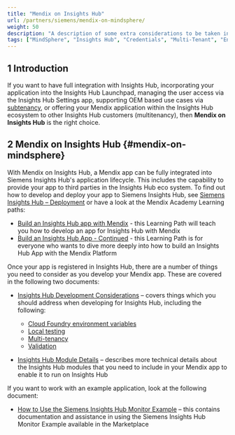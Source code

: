 ```yaml
---
title: "Mendix on Insights Hub"
url: /partners/siemens/mendix-on-mindsphere/
weight: 50
description: "A description of some extra considerations to be taken into account when developing for deployment to Insights Hub"
tags: ["MindSphere", "Insights Hub", "Credentials", "Multi-Tenant", "Environment Variables", "Local", "Styling", "UI", "Icons", "Limitations", "Licensing", "Validation", "App Service"]
---
```


## 1 Introduction

If you want to have full integration with Insights Hub, incorporating your application into the Insights Hub Launchpad, managing the user access via the Insights Hub Settings app, supporting OEM based use cases via [subtenancy](https://developer.mindsphere.io/howto/howto-subtenant-management.html), or offering your Mendix application within the Insights Hub ecosystem to other Insights Hub customers (multitenancy), then **Mendix on Insights Hub** is the right choice.

## 2 Mendix on Insights Hub {#mendix-on-mindsphere}

With Mendix on Insights Hub, a Mendix app can be fully integrated into Siemens Insights Hub's application lifecycle. This includes the capability to provide your app to third parties in the Insights Hub eco system. To find out how to develop and deploy your app to Siemens Insights Hub, see [Siemens Insights Hub – Deployment](/developerportal/deploy/deploying-to-mindsphere/) or have a look at the Mendix Academy Learning paths:

* [Build an Insights Hub app with Mendix](https://academy.mendix.com/link/path/80/Build-a-MindSphere-app-with-Mendix) - this Learning Path will teach you how to develop an app for Insights Hub with Mendix
* [Build an Insights Hub App - Continued](https://academy.mendix.com/link/path/93/Build-a-MindSphere-App---Continued) - this Learning Path is for everyone who wants to dive more deeply into how to build an Insights Hub App with the Mendix Platform

Once your app is registered in Insights Hub, there are a number of things you need to consider as you develop your Mendix app. These are covered in the following two documents:

* [Insights Hub Development Considerations](/partners/siemens/mindsphere-development-considerations/) – covers things which you should address when developing for Insights Hub, including the following:

    * [Cloud Foundry environment variables](/partners/siemens/mindsphere-development-considerations/#cfenvvars)
    * [Local testing](/partners/siemens/mindsphere-development-considerations/#localtesting)
    * [Multi-tenancy](/partners/siemens/mindsphere-development-considerations/#multitenancy)
    * [Validation<br style="margin-bottom: 10px;">](/partners/siemens/mindsphere-development-considerations/#validation)

* [Insights Hub Module Details](/partners/siemens/mindsphere-module-details/) – describes more technical details about the Insights Hub modules that you need to include in your Mendix app to enable it to run on Insights Hub

If you want to work with an example application, look at the following document:

* [How to Use the Siemens Insights Hub Monitor Example](/partners/siemens/mindsphere-example-app/) – this contains documentation and assistance in using the Siemens Insights Hub Monitor Example available in the Marketplace
